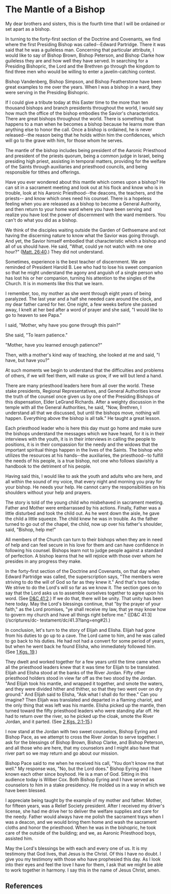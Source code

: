 # The Mantle of a Bishop

My dear brothers and sisters, this is the fourth time that I will be ordained
or set apart as a bishop.

In turning to the forty-first section of the Doctrine and Covenants, we find
where the first Presiding Bishop was called--Edward Partridge. There it was
said that he was a guileless man. Concerning that particular attribute, I
would like to say of Bishop Brown, Bishop Peterson, and Bishop Clarke how
guileless they are and how well they have served. In searching for a Presiding
Bishopric, the Lord and the Brethren go through the kingdom to find three men
who would be willing to enter a javelin-catching contest.

Bishop Vandenberg, Bishop Simpson, and Bishop Featherstone have been great
examples to me over the years. When I was a bishop in a ward, they were
serving in the Presiding Bishopric.

If I could give a tribute today at this Easter time to the more than ten
thousand bishops and branch presidents throughout the world, I would say how
much the office of the bishop embodies the Savior's characteristics. There are
great bishops throughout the world. There is something that happens to a man
when he becomes a bishop because he learns more than anything else to honor
the call. Once a bishop is ordained, he is never released--the reason being
that he holds within him the confidences, which will go to the grave with him,
for those whom he serves.

The mantle of the bishop includes being president of the Aaronic Priesthood
and president of the priests quorum, being a common judge in Israel, being
presiding high priest, assisting in temporal matters, providing for the
welfare of the Saints through auxiliaries and priesthood councils, and being
responsible for tithes and offerings.

Have you ever wondered about this mantle which comes upon a bishop? He can sit
in a sacrament meeting and look out at his flock and know who is in trouble,
look at his Aaronic Priesthood--the deacons, the teachers, and the priests--
and know which ones need his counsel. There is a hopeless feeling when you are
released as a bishop to become a General Authority, and then return to your
home ward where you have been serving and realize you have lost the power of
discernment with the ward members. You can't do what you did as a bishop.

We think of the disciples waiting outside the Garden of Gethsemane and not
having the discerning nature to know what the Savior was going through. And
yet, the Savior himself embodied that characteristic which a bishop and all of
us should have. He said, "What, could ye not watch with me one hour?" ([Matt.
26:40](/scriptures/nt/matt/26.40?lang=eng#39).) They did not understand.

Sometimes, experience is the best teacher of discernment. We are reminded of
President Harold B. Lee who had to lose his sweet companion so that he might
understand the agony and anguish of a single person who has lost his or her
companion, turning his attention to the singles of the Church. It is in
moments like this that we learn.

I remember, too, my mother as she went through eight years of being paralyzed.
The last year and a half she needed care around the clock, and my dear father
cared for her. One night, a few weeks before she passed away, I knelt at her
bed after a word of prayer and she said, "I would like to go to heaven to see
Papa."

I said, "Mother, why have you gone through this pain?"

She said, "To learn patience."

"Mother, have you learned enough patience?"

Then, with a mother's kind way of teaching, she looked at me and said, "I
have, but have you?"

At such moments we begin to understand that the difficulties and problems of
others, if we will feel them, will make us grow, if we will but lend a hand.

There are many priesthood leaders here from all over the world. These stake
presidents, Regional Representatives, and General Authorities know the truth
of the counsel once given us by one of the Presiding Bishops of this
dispensation, Elder LeGrand Richards. After a weighty discussion in the temple
with all the General Authorities, he said, "Now, Brethren, I understand all
that we discussed, but until the bishops move, nothing will happen. Everything
above the bishop is all talk." He taught a great lesson.

Each priesthood leader who is here this day must go home and make sure the
bishops understand the messages which we have heard, for it is in their
interviews with the youth, it is in their interviews in calling the people to
positions, it is in their compassion for the needy and the widows that the
important spiritual things happen in the lives of the Saints. The bishop who
utilizes the resources at his hands--the auxiliaries, the priesthood--to
fulfill the needs of his people, is a true bishop, not one who follows
slavishly a handbook to the detriment of his people.

Having said this, I would like to ask the youth and adults who are here, and
all within the sound of my voice, that every night and morning you pray for
your bishop. He needs your help. He cannot carry the responsibilities on his
shoulders without your help and prayers.

The story is told of the young child who misbehaved in sacrament meeting.
Father and Mother were embarrassed by his actions. Finally, Father was a
little disturbed and took the child out. As he went down the aisle, he gave
the child a little squeeze. The child knew he was in trouble. As the father
turned to go out of the chapel, the child, now up over his father's shoulder,
said, "Bishop, help me!"

All members of the Church can turn to their bishops when they are in need of
help and can feel secure in his love for them and can have confidence in
following his counsel. Bishops learn not to judge people against a standard of
perfection. A bishop learns that he will rejoice with those over whom he
presides in any progress they make.

In the forty-first section of the Doctrine and Covenants, on that day when
Edward Partridge was called, the superscription says, "The members were
striving to do the will of God so far as they knew it." And that's true today.
We strive to do the Lord's will so far as we know it. The section goes on to
say that the Lord asks us to assemble ourselves together to agree upon his
word. (See [D&amp;C 41:2](/scriptures/dc-testament/dc/41.2?lang=eng#1).) If we
do that, there will be unity. That unity has been here today. May the Lord's
blessings continue, that "by the prayer of your faith," as the Lord promises,
"ye shall receive my law, that ye may know how to govern my church and have
all things right before me." ([D&amp;C 41:3](/scriptures/dc-
testament/dc/41.3?lang=eng#2).)

In conclusion, let's turn to the story of Elijah and Elisha. Elijah had gone
from his duties to go up to a cave. The Lord came to him, and he was called to
go back to his duties. He had not had a convert for some period of years, but
when he went back he found Elisha, who immediately followed him. (See [1 Kgs.
19](/scriptures/ot/1-kgs/19?lang=eng).)

They dwelt and worked together for a few years until the time came when all
the priesthood leaders knew that it was time for Elijah to be translated.
Elijah and Elisha stood at the banks of the River Jordan. Fifty other
priesthood holders stood in view far off as the two stood by the Jordan. "And
Elijah took his mantle, and wrapped it together, and smote the waters, and
they were divided hither and thither, so that they two went over on dry
ground." And Elijah said to Elisha, "Ask what I shall do for thee." Can you
imagine? Then Elijah was translated and departed in a flaming chariot, and the
only thing that was left was his mantle. Elisha picked up the mantle, then
turned toward the fifty priesthood leaders who were standing afar off. He had
to return over the river, so he picked up the cloak, smote the River Jordan,
and it parted. (See [2 Kgs. 2:1-15](/scriptures/ot/2-kgs/2.1-15?lang=eng#0).)

I now stand at the Jordan with two sweet counselors, Bishop Eyring and Bishop
Pace, as we attempt to cross the River Jordan to serve together. I ask for the
blessings of Bishop Brown, Bishop Clarke, and Bishop Peterson, and all those
who are here, that my counselors and I might also have that river part so we
may return and go about our mission.

Bishop Pace said to me when he received his call, "You don't know me that
well." My response was, "No, but the Lord does." Bishop Eyring and I have
known each other since boyhood. He is a man of God. Sitting in this audience
today is Wilber Cox. Both Bishop Eyring and I have served as counselors to him
in a stake presidency. He molded us in a way in which we have been blessed.

I appreciate being taught by the example of my mother and father. Mother, for
fifteen years, was a Relief Society president. After I received my driver's
license, she had me drive her to deliver the welfare supplies and care for the
needy. Father would always have me polish the sacrament trays when I was a
deacon, and we would bring them home and wash the sacrament cloths and honor
the priesthood. When he was in the bishopric, he took care of the outside of
the building; and we, as Aaronic Priesthood boys, assisted him.

May the Lord's blessings be with each and every one of us. It is my testimony
that God lives, that Jesus is the Christ. Of this I have no doubt. I give you
my testimony with those who have prophesied this day. As I look into their
eyes and feel the love I have for them, I ask that we might be able to work
together in harmony. I say this in the name of Jesus Christ, amen.

## References

